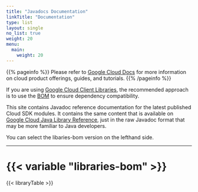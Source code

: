 ```yaml
---
title: "Javadocs Documentation"
linkTitle: "Documentation"
type: list
layout: single
no_list: true
weight: 20
menu:
  main:
    weight: 20
---
```


{{% pageinfo %}}
Please refer to [Google Cloud Docs](https://cloud.google.com/java/docs) for more information on cloud product offerings, guides, and tutorials. 
{{% /pageinfo %}}

If you are using [Google Cloud Client Libraries](https://cloud.google.com/apis/docs/client-libraries-explained), the recommended approach is to use the [BOM](https://cloud.google.com/java/docs/bom) to ensure dependency compatibility.

This site contains Javadoc reference documentation for the latest published Cloud SDK modules. It contains the same content that is available on [Google Cloud Java Library Reference](https://cloud.google.com/java/docs/reference), just in the raw Javadoc format that may be more familiar to Java developers.  

You can select the libaries-bom version on the lefthand side.

---

# {{< variable "libraries-bom" >}}

{{< libraryTable >}}



